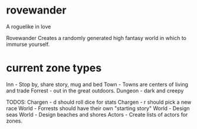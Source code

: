 rovewander
==========
A roguelike in love

Rovewander Creates a randomly generated high fantasy world in which to immurse yourself.

current zone types
=====================
Inn - Stop by, share story, mug and bed
Town - Towns are centers of living and trade
Forrest - out in the great outdoors.
Dungeon - dark and creepy

TODOS:  Chargen - d should roll dice for stats
	Chargen - r should pick a new race
	World   - Forrests should have their own "starting story"
	World   - Design seas
	World   - Design beaches and shores
	Actors  - Create lists of actors for zones.
	
